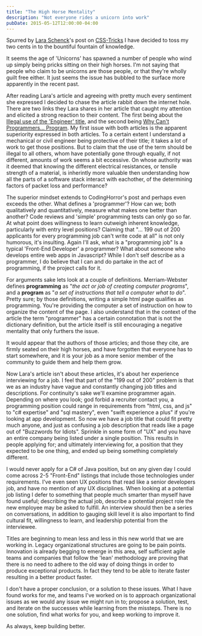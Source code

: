 ```yaml
---
title: "The High Horse Mentality"
description: "Not everyone rides a unicorn into work"
pubDate: 2015-05-12T12:00:00-04:00
---
```


Spurred by [Lara Schenck](http://notlaura.com/)'s post on [CSS-Tricks](https://css-tricks.com/tales-of-a-non-unicorn-a-story-about-the-trouble-with-job-titles-and-descriptions/) I have decided to toss my two cents in to the bountiful fountain of knowledge.

It seems the age of 'Unicorns' has spawned a number of people who wind up simply being pricks sitting on their high horses. I'm not saying that people who claim to be unicorns are those people, or that they're wholly guilt free either. It just seems the issue has bubbled to the surface more apparently in the recent past.

After reading Lara's article and agreeing with pretty much every sentiment she expressed I decided to chase the article rabbit down the internet hole. There are two links they Lara shares in her article that caught my attention and elicited a strong reaction to their content. The first being about the [Illegal use of the 'Engineer' title](http://www.bizjournals.com/triad/stories/2004/04/12/focus3.html?page=all), and the second being [Why Can't Programmers... Program](http://blog.codinghorror.com/why-cant-programmers-program/). My first issue with both articles is the apparent superiority expressed in both articles. To a certain extent I understand a mechanical or civil engineer being protective of their title; it takes a lot of work to get those positions. But to claim that the use of the term should be illegal to all others, whom have potentially gone through equally, if not different, amounts of work seems a bit eccessive. On whose authority was it deemed that knowing the different electrical resistances, or tensile strength of a material, is inherintly more valuable then understanding how all the parts of a software stack interact with eachother, of the determining factors of packet loss and performance?

The superior mindset extends to CodingHorror's post and perhaps even exceeds the other. What defines a 'programmer'? How can we; both qualitatively and quantitatively, measure what makes one better than another? Code reviews and 'simple' programming tests can only go so far. At what point does willingness to learn outweigh inherent knowledge, particularly with entry level positions? Claiming that "... 199 out of 200 applicants for every programming job can't write code at all" is not only humorous, it's insulting. Again I'll ask, what is a "programming job" Is a typical 'Front-End Developer' a programmer? What about someone who develops entire web apps in Javascript? While I don't self describe as a programmer, I do believe that I can and do partake in the act of programming, if the project calls for it.

For arguments sake lets look at a couple of definitions. Merriam-Webster defines **programming** as "_the act or job of creating computer programs_", and a **program** as "_a set of instructions that tell a computer what to do_". Pretty sure; by those definitions, writing a simple html page qualifies as programming. You're providing the computer a set of instruction on how to organize the content of the page. I also understand that in the context of the article the term "programmer" has a certain connotation that is not the dictionary definition, but the article itself is still encouraging a negative mentality that only furthers the issue.

It would appear that the authors of those articles; and those they cite, are firmly seated on their high horses, and have forgotten that everyone has to start somewhere, and it is your job as a more senior member of the community to guide them and help them grow.

Now Lara's article isn't about these articles, it's about her experience interviewing for a job. I feel that part of the "199 out of 200" problem is that we as an industry have vague and constantly changing job titles and descriptions. For continuity's sake we'll examine programmer again. Depending on where you look; god forbid a recruiter contact you, a programming position could range in requirements from "html, css, and js" to "c# expertise" and "sql mastery", even "swift experience a plus" if you're looking at app development. So now we have a job title that could fit pretty much anyone, and just as confusing a job description that reads like a page out of "Buzzwords for Idiots". Sprinkle in some form of "UX" and you have an entire company being listed under a single position. This results in people applying for; and ultimately interviewing for, a position that they expected to be one thing, and ended up being something completely different.

I would never apply for a C# of Java position, but on any given day I could come across 2-5 "Front-End" listings that include those technologies under requirements. I've even seen UX positions that read like a senior developers job, and have no mention of any UX disciplines. When looking at a potential job listing I defer to something that people much smarter than myself have found useful; describing the actual job, describe a potential project role the new employee may be asked to fulfill. An interview should then be a series on conversations, in addition to gauging skill level it is also important to find cultural fit, willingness to learn, and leadership potential from the interviewee.

Titles are beginning to mean less and less in this new world that we are working in. Legacy organizational structures are going to be pain points. Innovation is already begging to emerge in this area, self sufficient agile teams and companies that follow the 'lean' methodology are proving that there is no need to adhere to the old way of doing things in order to produce exceptional products. In fact they tend to be able to iterate faster resulting in a better product faster.

I don't have a proper conclusion, or a solution to these issues. What I have found works for me, and teams I've worked on is to approach organizational issues as we would any issue we might run in to; propose a solution, test, and iterate on the successes while learning from the missteps. There is no one solution, find what works for you, and keep working to improve it.

As always, keep building better.
